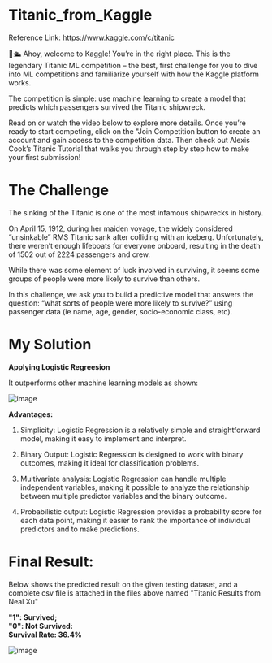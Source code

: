 # Titanic_from_Kaggle
Reference Link: https://www.kaggle.com/c/titanic

👋🛳️ Ahoy, welcome to Kaggle! You’re in the right place.
This is the legendary Titanic ML competition – the best, first challenge for you to dive into ML competitions and familiarize yourself with how the Kaggle platform works.

The competition is simple: use machine learning to create a model that predicts which passengers survived the Titanic shipwreck.

Read on or watch the video below to explore more details. Once you’re ready to start competing, click on the "Join Competition button to create an account and gain access to the competition data. Then check out Alexis Cook’s Titanic Tutorial that walks you through step by step how to make your first submission!

# The Challenge
The sinking of the Titanic is one of the most infamous shipwrecks in history.

On April 15, 1912, during her maiden voyage, the widely considered “unsinkable” RMS Titanic sank after colliding with an iceberg. Unfortunately, there weren’t enough lifeboats for everyone onboard, resulting in the death of 1502 out of 2224 passengers and crew.

While there was some element of luck involved in surviving, it seems some groups of people were more likely to survive than others.

In this challenge, we ask you to build a predictive model that answers the question: “what sorts of people were more likely to survive?” using passenger data (ie name, age, gender, socio-economic class, etc).

# My Solution
__Applying Logistic Regreesion__

It outperforms other machine learning models as shown:

![image](https://user-images.githubusercontent.com/90085137/218027904-3d28b4db-36cb-44c8-b0d3-0f4af8db2ed2.png)



__Advantages:__

1. Simplicity: Logistic Regression is a relatively simple and straightforward model, making it easy to implement and interpret.

2. Binary Output: Logistic Regression is designed to work with binary outcomes, making it ideal for classification problems.

3. Multivariate analysis: Logistic Regression can handle multiple independent variables, making it possible to analyze the relationship between multiple predictor variables and the binary outcome.

4. Probabilistic output: Logistic Regression provides a probability score for each data point, making it easier to rank the importance of individual predictors and to make predictions.

# Final Result:
Below shows the predicted result on the given testing dataset, and a complete csv file is attached in the files above named "Titanic Results from Neal Xu"

__"1": Survived;__<br />
__"0": Not Survived:__<br />
__Survival Rate: 36.4%__

![image](https://user-images.githubusercontent.com/90085137/218027519-9cb00e3b-5a2d-44d4-a748-09840b0b02b8.png)
